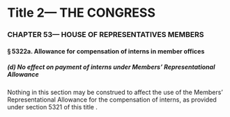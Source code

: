 
# Title 2— THE CONGRESS
### CHAPTER 53— HOUSE OF REPRESENTATIVES MEMBERS
#### § 5322a. Allowance for compensation of interns in member offices
##### (d) No effect on payment of interns under Members’ Representational Allowance

Nothing in this section may be construed to affect the use of the Members’ Representational Allowance for the compensation of interns, as provided under section 5321 of this title .

